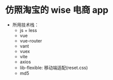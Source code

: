 # 仿照淘宝的 wise 电商 app
- 所用技术栈：
    - js + less
    - vue
    - vue-router
    - vant
    - vuex
    - vite
    - axios
    - lib-flexible: 移动端适配(reset.css)
    - md5